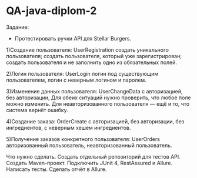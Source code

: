 # QA-java-diplom-2
 Задание:
 - Протестировать ручки API для Stellar Burgers.

 
1)Создание пользователя: UserRegistration
создать уникального пользователя;
создать пользователя, который уже зарегистрирован;
создать пользователя и не заполнить одно из обязательных полей.

2)Логин пользователя: UserLogin
логин под существующим пользователем,
логин с неверным логином и паролем.

3)Изменение данных пользователя: UserChangeData
с авторизацией,
без авторизации,
Для обеих ситуаций нужно проверить, что любое поле можно изменить. Для неавторизованного пользователя — ещё и то, что система вернёт ошибку.

4)Создание заказа: OrderCreate
с авторизацией,
без авторизации,
без ингредиентов,
с неверным хешем ингредиентов.

5)Получение заказов конкретного пользователя: UserOrders
авторизованный пользователь,
неавторизованный пользователь.

Что нужно сделать.
Создать отдельный репозиторий для тестов API.
Создать Maven-проект.
Подключить JUnit 4, RestAssured и Allure.
Написать тесты.
Сделать отчёт в Allure.